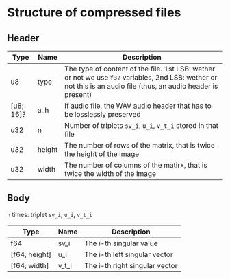 # Structure of compressed files

## Header

| Type | Name   | Description |
|------|--------|-------------|
| u8   | type   | The type of content of the file. 1st LSB: wether or not we use `f32` variables, 2nd LSB: wether or not this is an audio file (thus, an audio header is present) |
| \[u8; 16]? | a_h | If audio file, the WAV audio header that has to be losslessly preserved |
| u32  | n      | Number of triplets `sv_i`, `u_i`, `v_t_i` stored in that file |
| u32  | height | The number of rows of the matrix, that is twice the height of the image |
| u32  | width  | The number of columns of the matirx, that is twice the width of the image |

## Body

`n` times: triplet `sv_i`, `u_i`, `v_t_i` 

| Type | Name   | Description |
|------|--------|-------------|
| f64  |  sv_i  | The i-th singular value |
| \[f64; height] | u_i | The i-th left singular vector |
| \[f64; width] | v_t_i | The i-th right singular vector |
